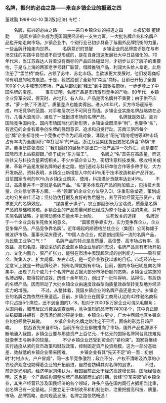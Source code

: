 ### 名牌，振兴的必由之路——来自乡镇企业的报道之四
董建勤
1998-02-10
第2版(经济)
专栏：

　　名牌，振兴的必由之路
　　——来自乡镇企业的报道之四
　　本报记者  董建勤
　　随着乡镇企业成为我国国民经济的一支生力军，一大批名牌企业和名牌产品也开始走向市场。乡镇企业中，个别行业已初步具备了与国外品牌抗衡的力量，一些品牌开始走向世界。
　　名牌意识的觉醒
　　乡镇企业的品牌意识是在与市场交往的实践中自觉或不自觉形成的，是在自身迅速发展壮大中日益强化的。70年代末，当江苏森达人背着没有商标的产品四处碰壁时，才初步认识了牌子的重要性，于是与上海的两家老字号鞋厂联营，借牌推销产品，利润大头给人拿走。此后注册了“盂兰桥”商标，占领了苏中、苏北市场。当欲求更大发展时，他们发现商标带有明显的地方痕迹。于是，毅然独创了全新的“森达”商标。目前已开拓了全国100多个大中城市的市场，产品从部优到“鞋王”到中国驰名商标，一步步登上了中国名牌的宝座。
　　事实证明，名牌产品是市场激烈竞争的产物。80年代，乡镇企业异军突起，得天时、占地利、有人和，产品是否名牌并不重要；由于供不应求，“萝卜快了不洗泥”，质量差点也能卖得出。进入90年代，买方市场逐渐形成，市场竞争的范围、对手和层次已不可同日而语。乡镇企业实施名牌战略势在必行，几番大浪淘沙，涌现了一批挺进市场的名牌产品。
　　名牌就是效益。面对国际竞争国内化、国内市场国际化的新形势，乡镇企业既须争“利”，也要争“名”，有远见的企业有着争创名牌的强烈意识、追求和自觉行动。苏南江阴市每个创“牌”企业都寻找一个竞争对手作为赶超对象，涌现出“阳光”精纺呢绒等8种市场占有率均为全国同行“单打冠军”的产品。浙江万达集团提出要把名牌当“命牌”来抓，董事长陈张海说：“我们最终的目标不是出口一批产品挣一次外汇，而是要在国际市场上站稳脚跟。”终于成为“东方钳王”。
　　名牌之“名”首先在高质量，而这往往又与科技含量密切相关。不少乡镇企业认为，密切注意科技发展、吸收相关成果、革新产品是发展名牌的必由之路。他们通过与科研单位合作等多种手段，大力开发新品。资料表明，乡镇企业新增投入中的45％用于技术改造和新产品开发。目前国家专利的60％为乡镇企业购买、使用，科技进步贡献率达到45％。
　　不过，高质量并不一定就是名牌产品。“名”更多体现在产品的附加值上，包括技术含量、企业信誉等多方面。一些“领潮”的企业全方位导入CI，注重形象塑造，策划成功的公关宣传活动；坚持防伪打假及良好的售后服务，甚至开始经营无形资产，谋求更大的名牌效应。
　　“谋势重于谋子”。农业部副部长万宝瑞说，质量是名牌产品的基础和灵魂。乡镇企业的产品质量问题已经成为整个社会关注的焦点，只有实施名牌战略，才能带动整体质量水平上台阶。
　　生死攸关的选择
　　名牌对于一个企业具有生死攸关的意义。
　　“国家竞争靠实力，实力竞争靠企业，企业竞争靠产品，产品竞争靠名牌”。近年崛起的顺德格兰仕企业（集团）公司称雄于微波炉市场，董事长梁庆德说，“中国人办企业，就要创出国际一流的名牌产品，为民族工业争口气！”
　　名牌产品的特点是高质量、高信誉、高市场占有率、高效益、高知名度。接受采访的农业部乡镇企业局的同志说，名牌产品具有市场开拓力、文化内蓄力、资产扩张力，能够在市场中表现超常规的创利能力———吸引资金、聚集人才、扩大规模、左右市场，是一切企业孜孜以求的目标。市场经济在一定意义上就是一种品牌经济，拥有名牌就拥有市场。目前，国内市场已明显向名牌集中，出现了几个或几十个名牌产品占据大部分市场份额的态势。乡镇企业实施的名牌战略，取得较好成效，历经十余年努力，创出了一批叫得响、站得住、有后劲的名牌产品，因而带动了大批乡镇企业由速度效益型向质量效益型转变及地方经济实力的增强。
　　不过，从整体看，我国乡镇企业的名牌产品还是太少。乡镇企业的名牌之路依然任重道远。目前，乡镇企业在国家工商局认定的42件驰名商标中只占据5个席位，还不到全国的1／8，相对于2000多万家企业可谓凤毛麟角；从国内看，城市居民消费品调查表明，竞争激烈的品牌有7400多个，其中真正能站稳脚跟并拥有一定市场份额的只是少数，乡镇企业更少，广大中西部地区乡镇企业的份额微乎其微。
　　乡镇企业的名牌之路注定不平坦，面临的形势日趋严峻。
　　挑战首先来自市场，当前所有企业都被推向了市场，国外产品也源源不断地涌入我国，乡镇企业要与那些资产上百亿元、千亿元的国际名牌同台竞技难免就像拳王与新手的较量。
　　不少乡镇企业还受到资金的“紧约束”。国家将继续实行适度从紧的货币政策和财政政策，控制固定资产投资规模，这为一部分基础差、效益低的乡镇企业带来困难。
　　乡镇企业有其“先天不足”的一面：初创时“村村点火，户户冒烟”，同一水平竞争激烈；政企不分、产权不清晰及浓厚的小农经济观念也妨碍着企业的开拓前进，自然也妨碍其对名牌的追求。
　　不过，前途是光明的。经济学家刘伟认为，我国目前正处于经济高速增长期，国际经验表明，这也是一个产品结构调整名牌产品脱颖而出的时期。曾经“异军突起”的乡镇企业，其生产经营已涉及国民经济的各个领域，许多产品在国内同行占据相当比重，创名牌已有一定基础。只要立足于体制改革和机制创新，注重把握高科技、质量、市场、品牌策略，走向规范发展，名牌之路依然畅通！
